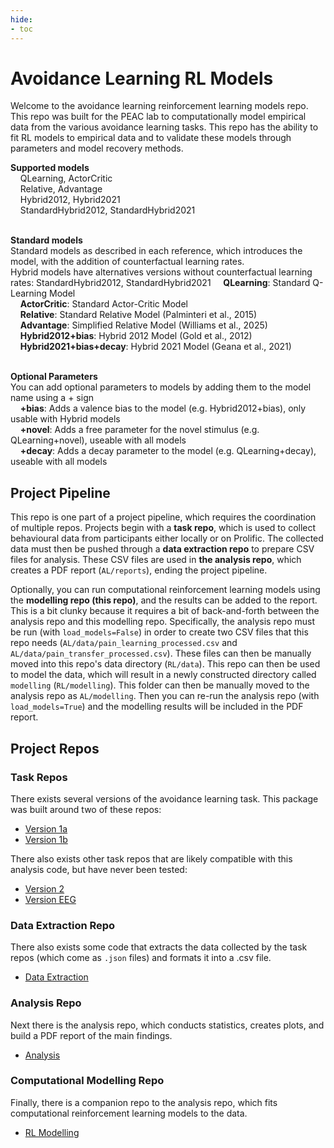 ```yaml
---
hide:
- toc
---
```

# Avoidance Learning RL Models

Welcome to the avoidance learning reinforcement learning models repo. This repo was built for the PEAC lab to computationally model empirical data from the various avoidance learning tasks. This repo has the ability to fit RL models to empirical data and to validate these models through parameters and model recovery methods.  

<b>Supported models</b><br>
&nbsp;&nbsp;&nbsp;&nbsp;QLearning, ActorCritic<br>
&nbsp;&nbsp;&nbsp;&nbsp;Relative, Advantage<br>
&nbsp;&nbsp;&nbsp;&nbsp;Hybrid2012, Hybrid2021<br>
&nbsp;&nbsp;&nbsp;&nbsp;StandardHybrid2012, StandardHybrid2021<br><br>

<b>Standard models </b><br>
Standard models as described in each reference, which introduces the model, with the addition of counterfactual learning rates.<br>
Hybrid models have alternatives versions without counterfactual learning rates: StandardHybrid2012, StandardHybrid2021
&nbsp;&nbsp;&nbsp;&nbsp;<b>QLearning</b>: Standard Q-Learning Model<br>
&nbsp;&nbsp;&nbsp;&nbsp;<b>ActorCritic</b>: Standard Actor-Critic Model<br>
&nbsp;&nbsp;&nbsp;&nbsp;<b>Relative</b>: Standard Relative Model (Palminteri et al., 2015)<br>
&nbsp;&nbsp;&nbsp;&nbsp;<b>Advantage</b>: Simplified Relative Model (Williams et al., 2025)<br>
&nbsp;&nbsp;&nbsp;&nbsp;<b>Hybrid2012+bias</b>: Hybrid 2012 Model (Gold et al., 2012)<br>
&nbsp;&nbsp;&nbsp;&nbsp;<b>Hybrid2021+bias+decay</b>: Hybrid 2021 Model (Geana et al., 2021)<br><br>

<b>Optional Parameters</b><br>
You can add optional parameters to models by adding them to the model name using a + sign<br>
&nbsp;&nbsp;&nbsp;&nbsp;<b>+bias</b>: Adds a valence bias to the model (e.g. Hybrid2012+bias), only usable with Hybrid models<br>
&nbsp;&nbsp;&nbsp;&nbsp;<b>+novel</b>: Adds a free parameter for the novel stimulus (e.g. QLearning+novel), useable with all models<br>
&nbsp;&nbsp;&nbsp;&nbsp;<b>+decay</b>: Adds a decay parameter to the model (e.g. QLearning+decay), useable with all models

## Project Pipeline
This repo is one part of a project pipeline, which requires the coordination of multiple repos. Projects begin with a <b>task repo</b>, which is used to collect behavioural data from participants either locally or on Prolific. The collected data must then be pushed through a <b>data extraction repo</b> to prepare CSV files for analysis. These CSV files are used in <b>the analysis repo</b>, which creates a PDF report (`AL/reports`), ending the project pipeline. 

Optionally, you can run computational reinforcement learning models using the <b>modelling repo (this repo)</b>, and the results can be added to the report. This is a bit clunky because it requires a bit of back-and-forth between the analysis repo and this modelling repo. Specifically, the analysis repo must be run (with `load_models=False`) in order to create two CSV files that this repo needs (`AL/data/pain_learning_processed.csv` and `AL/data/pain_transfer_processed.csv`). These files can then be manually moved into this repo's data directory (`RL/data`). This repo can then be used to model the data, which will result in a newly constructed directory called `modelling` (`RL/modelling`). This folder can then be manually moved to the analysis repo as `AL/modelling`. Then you can re-run the analysis repo (with `load_models=True`) and the modelling results will be included in the PDF report. 

## Project Repos

### Task Repos
There exists several versions of the avoidance learning task. This package was built around two of these repos:

- [Version 1a](https://github.com/petzschnerlab/v1a_avoid_pain) 
- [Version 1b](https://github.com/petzschnerlab/v1b_avoid_paindepression)

There also exists other task repos that are likely compatible with this analysis code, but have never been tested:

- [Version 2](https://github.com/petzschnerlab/v2_avoid_paindepression_presample)
- [Version EEG](https://github.com/petzschnerlab/soma_avoid_eeg)

### Data Extraction Repo
There also exists some code that extracts the data collected by the task repos (which come as `.json` files) and formats it into a .csv file.

- [Data Extraction](https://github.com/petzschnerlab/avoid_learning_data_extraction)

### Analysis Repo
Next there is the analysis repo, which conducts statistics, creates plots, and build a PDF report of the main findings.

- [Analysis](https://github.com/petzschnerlab/avoid_learning_analysis)

### Computational Modelling Repo
Finally, there is a companion repo to the analysis repo, which fits computational reinforcement learning models to the data. 

- [RL Modelling](https://github.com/petzschnerlab/avoid_learning_rl_models)